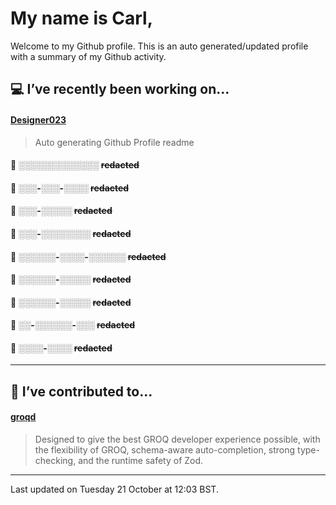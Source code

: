 # My name is Carl,

Welcome to my Github profile. This is an auto generated/updated profile with a summary of my Github activity.

## 💻 I’ve recently been working on...

#### [Designer023](https://github.com/Designer023/Designer023)
> Auto generating Github Profile readme

#### 🔐 ░░░░_░░░░░░_░░░ ~~redacted~~

#### 🔐 ░░░-░░░-░░░░ ~~redacted~~

#### 🔐 ░░░-░░░░░ ~~redacted~~

#### 🔐 ░░░-░░░░░░░░ ~~redacted~~

#### 🔐 ░░░░░░-░░░░-░░░░░░ ~~redacted~~

#### 🔐 ░░░░░░-░░░░░ ~~redacted~~

#### 🔐 ░░░░░░-░░░░░ ~~redacted~~

#### 🔐 ░░-░░░░░░-░░░ ~~redacted~~

#### 🔐 ░░░░-░░░░ ~~redacted~~

***
## 🤝 I’ve contributed to...

#### [groqd](https://github.com/FormidableLabs/groqd)
> Designed to give the best GROQ developer experience possible, with the flexibility of GROQ, schema-aware auto-completion, strong type-checking, and the runtime safety of Zod.


***
Last updated on Tuesday 21 October at 12:03 BST.